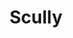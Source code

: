 ---
title: "Scully"
meta_title: "Scully Themes | A Curated Directory Of Free Scully Themes"
meta_description: "A curated directory of best free Scully themes created by independent web designers & developers that are open source, MIT licensed & available for free to download."
icon: images/icons/scully.svg
official_url: https://scully.io
github_path: scullyio/scully
twitter_username: ScullyIO
license: MIT
license_url: "https://github.com/scullyio/scully/blob/main/LICENSE"
language: JavaScript
taxonomy: ssg
url: /scully-themes
short_description: "The best way to build the fastest Angular apps. Scully is a static site generator for Angular projects looking to embrace the Jamstack."
promotion:
  enable: true
  title: "Build Blazing Fast Websites & Apps"
  content: "Build your dream user experience, with the blazing fast page speed and SEO-efficiency like never before."
  button_label: "Get Started For Free"
  button_link: "#"
---